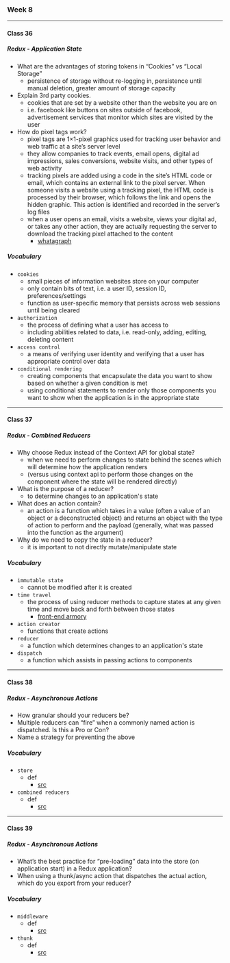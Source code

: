 ### Week 8

***

#### Class 36

##### Redux - Application State
* What are the advantages of storing tokens in “Cookies” vs “Local Storage”
  * persistence of storage without re-logging in, persistence until manual deletion, greater amount of storage capacity
* Explain 3rd party cookies.
  * cookies that are set by a website other than the website you are on
  * i.e. facebook like buttons on sites outside of facebook, advertisement services that monitor which sites are visited by the user
* How do pixel tags work?
  * pixel tags are 1×1-pixel graphics used for tracking user behavior and web traffic at a site’s server level
  * they allow companies to track events, email opens, digital ad impressions, sales conversions, website visits, and other types of web activity
  * tracking pixels are added using a code in the site’s HTML code or email, which contains an external link to the pixel server. When someone visits a website using a tracking pixel, the HTML code is processed by their browser, which follows the link and opens the hidden graphic. This action is identified and recorded in the server’s log files
  * when a user opens an email, visits a website, views your digital ad, or takes any other action, they are actually requesting the server to download the tracking pixel attached to the content
    * [whatagraph](https://whatagraph.com/blog/articles/tracking-pixel)
 
##### Vocabulary
* `cookies`
  * small pieces of information websites store on your computer
  * only contain bits of text, i.e. a user ID, session ID, preferences/settings
  * function as user-specific memory that persists across web sessions until being cleared
* `authorization`
  * the process of defining what a user has access to
  * including abilities related to data, i.e. read-only, adding, editing, deleting content
* `access control`
  * a means of verifying user identity and verifying that a user has appropriate control over data
* `conditional rendering`
  * creating components that encapsulate the data you want to show based on whether a given condition is met
  * using conditional statements to render only those components you want to show when the application is in the appropriate state
    
***

#### Class 37

##### Redux - Combined Reducers
* Why choose Redux instead of the Context API for global state?
  * when we need to perform changes to state behind the scenes which will determine how the application renders
  * (versus using context api to perform those changes on the component where the state will be rendered directly)
* What is the purpose of a reducer?
  * to determine changes to an application's state
* What does an action contain?
  * an action is a function which takes in a value (often a value of an object or a deconstructed object) and returns an object with the type of action to perform and the payload (generally, what was passed into the function as the argument)
* Why do we need to copy the state in a reducer?
  * it is important to not directly mutate/manipulate state

##### Vocabulary
* `immutable state`
  * cannot be modified after it is created
* `time travel`
  * the process of using reducer methods to capture states at any given time and move back and forth between those states 
    * [front-end armory](https://frontarm.com/swyx/reusable-time-travel-react-hooks-immer/)
* `action creator`
  * functions that create actions
* `reducer`
  * a function which determines changes to an application's state
* `dispatch`
  * a function which assists in passing actions to components
    
***

#### Class 38

##### Redux - Asynchronous Actions
* How granular should your reducers be?
* Multiple reducers can “fire” when a commonly named action is dispatched. Is this a Pro or Con?
* Name a strategy for preventing the above

##### Vocabulary
* `store`
  * def
    * [src](url)
* `combined reducers`
  * def
    * [src](url)
    
***

#### Class 39

##### Redux - Asynchronous Actions
* What’s the best practice for “pre-loading” data into the store (on application start) in a Redux application?
* When using a thunk/async action that dispatches the actual action, which do you export from your reducer?

##### Vocabulary
* `middleware`
  * def
    * [src](url)
* `thunk`
  * def
    * [src](url)
